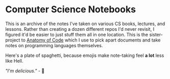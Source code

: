 # Computer Science Notebooks

This is an archive of the notes I've taken on various CS books, lectures, and lessons. Rather than creating a dozen different repos I'd never revisit, I figured it'd be easier to just stuff them all in one location. This is the sister-project to [Anatomy of Code](https://github.com/mdawsondev/anatomy-of-code) which I use to pick apart documents and take notes on programming languages themselves.

Here's a plate of spaghetti, because emojis make note-taking feel **a lot** less like Hell.

_"I'm delicious."_ - 🍝